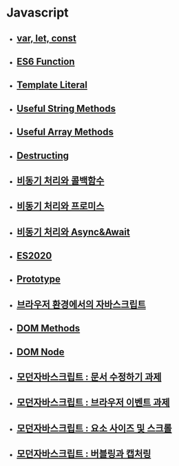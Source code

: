 # Javascript

- ## [var, let, const](./Javascript_var_let_const.md)

- ## [ES6 Function](./Javascript_ES6_function.md)

- ## [Template Literal](./Javascript_Template_literal.md)

- ## [Useful String Methods](./Javascript_String_Methods.md)

- ## [Useful Array Methods](./Javascript_Array_Methods.md)

- ## [Destructing](./Javascript_destructing.md)

- ## [비동기 처리와 콜백함수](./Javascript_CallBack.md)

- ## [비동기 처리와 프로미스](./Javascript_Promise.md)

- ## [비동기 처리와 Async&Await](./Javascript_async&await.md)

- ## [ES2020](./Javascript_ES2020.md)

- ## [Prototype](./Javascript_Prototype.md)

- ## [브라우저 환경에서의 자바스크립트](./Javascript_브라우저_환경.md)

- ## [DOM Methods](./Javascript_DOM_methods.md)

- ## [DOM Node](./Javascript_DOM_Node.md)

- ## [모던자바스크립트 : 문서 수정하기 과제](./Javascript_문서수정하기_assignments.md)

- ## [모던자바스크립트 : 브라우저 이벤트 과제](./Javascript_브라우저이벤트_assignments.md)

- ## [모던자바스크립트 : 요소 사이즈 및 스크롤](./Javascript_요소사이즈스크롤.md)

- ## [모던자바스크립트 : 버블링과 캡처링](./Javascript_버블링과캡처링.md)
